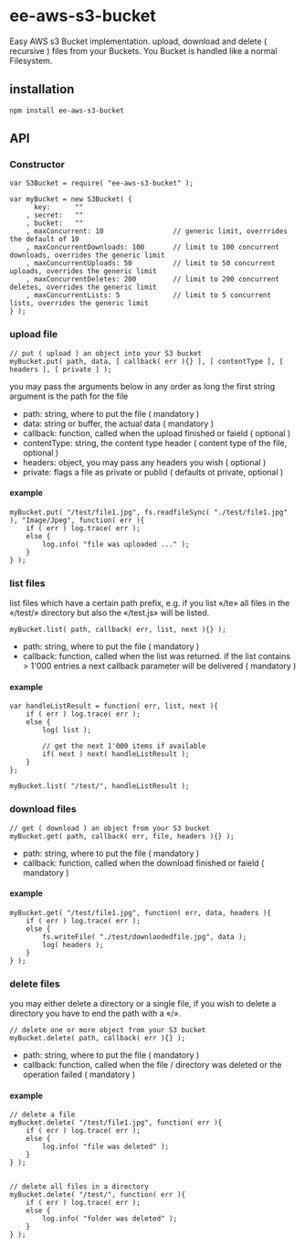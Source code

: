 # ee-aws-s3-bucket

Easy AWS s3 Bucket implementation. upload, download and delete ( recursive ) files from your Buckets. You Bucket is handled like a normal Filesystem.

## installation

	npm install ee-aws-s3-bucket

## API

### Constructor

	var S3Bucket = require( "ee-aws-s3-bucket" );

	var myBucket = new S3Bucket( {
		  key: 		""
		, secret: 	""
		, bucket: 	""
		, maxConcurrent: 10 				// generic limit, overrrides the default of 10
		, maxConcurrentDownloads: 100 		// limit to 100 concurrent downloads, overrides the generic limit
		, maxConcurrentUploads: 50 			// limit to 50 concurrent uploads, overrides the generic limit
		, maxConcurrentDeletes: 200 		// limit to 200 concurrent deletes, overrides the generic limit
		, maxConcurrentLists: 5 			// limit to 5 concurrent lists, overrides the generic limit
	} );


### upload file

	// put ( upload ) an object into your S3 bucket
	myBucket.put( path, data, [ callback( err ){} ], [ contentType ], [ headers ], [ private ] );

you may pass the arguments below in any order as long the first string argument is the path for the file
- path: string, where to put the file ( mandatory )
- data: string or buffer, the actual data ( mandatory )
- callback: function, called when the upload finished or faield ( optional )
- contentType: string, the content type header ( content type of the file, optional )
- headers: object, you may pass any headers you wish ( optional )
- private: flags a file as private or publid ( defaults ot private, optional ) 
	
	
#### example
	
	myBucket.put( "/test/file1.jpg", fs.readfileSync( "./test/file1.jpg" ), "Image/Jpeg", function( err ){
		if ( err ) log.trace( err );
		else {
			log.info( "file was uploaded ..." );
		}
	} );


### list files

list files which have a certain path prefix, e.g. if you list «/te» all files in the «/test/» directory but also the «/test.js» will be listed.

	myBucket.list( path, callback( err, list, next ){} );

- path: string, where to put the file ( mandatory )
- callback: function, called when the list was returned. if the list contains > 1'000 entries a next callback parameter will be delivered ( mandatory )  

#### example

	var handleListResult = function( err, list, next ){
		if ( err ) log.trace( err );
		else {
			log( list );

			// get the next 1'000 items if available
			if( next ) next( handleListResult );
		}
	};

	myBucket.list( "/test/", handleListResult );


### download files

	// get ( download ) an object from your S3 bucket
	myBucket.get( path, callback( err, file, headers ){} );

- path: string, where to put the file ( mandatory )
- callback: function, called when the download finished or faield ( mandatory )


#### example
	
	myBucket.get( "/test/file1.jpg", function( err, data, headers ){
		if ( err ) log.trace( err );
		else {
			fs.writeFile( "./test/downlaodedfile.jpg", data );
			log( headers );
		}
	} );


### delete files

you may either delete a directory or a single file, if you wish to delete a directory you have to end the path with a «/».

	// delete one or more object from your S3 bucket
	myBucket.delete( path, callback( err ){} );

- path: string, where to put the file ( mandatory )
- callback: function, called when the file / directory was deleted or the operation failed ( mandatory )


#### example
	
	// delete a file
	myBucket.delete( "/test/file1.jpg", function( err ){
		if ( err ) log.trace( err );
		else {
			log.info( "file was deleted" );
		}
	} );


	// delete all files in a directory
	myBucket.delete( "/test/", function( err ){
		if ( err ) log.trace( err );
		else {
			log.info( "folder was deleted" );
		}
	} );

